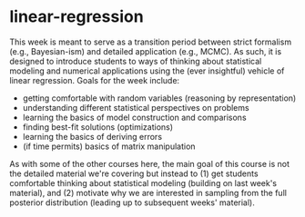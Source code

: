 # linear-regression

This week is meant to serve as a transition period between strict formalism
(e.g., Bayesian-ism) and detailed application (e.g., MCMC). As such, it is
designed to introduce students to ways of thinking about statistical modeling
and numerical applications using the (ever insightful) vehicle of linear
regression. Goals for the week include:
- getting comfortable with random variables (reasoning by representation)
- understanding different statistical perspectives on problems
- learning the basics of model construction and comparisons
- finding best-fit solutions (optimizations)
- learning the basics of deriving errors
- (if time permits) basics of matrix manipulation

As with some of the other courses here, the main goal of this course is not
the detailed material we're covering but instead to
(1) get students comfortable thinking about statistical modeling (building
on last week's material), and
(2) motivate why we are interested in sampling from the full posterior
distribution (leading up to subsequent weeks' material).